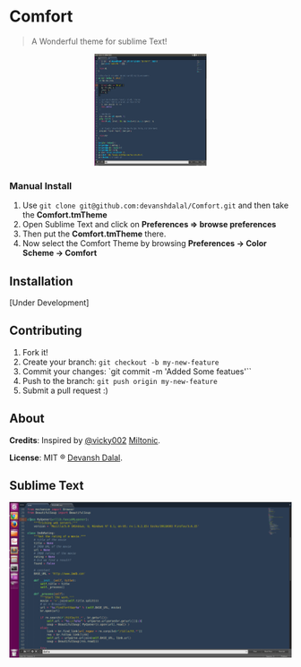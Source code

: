 # Comfort

> A Wonderful theme for sublime Text!

<p align="center">
   <img align="centre" src="https://github.com/devanshdalal/Comfort/blob/master/images/screen.png" alt="Comfort" width="200px" height="200px"/>
</p>


<!-- ## Theme Under Development for

- [Vim](http://www.vim.org/)
- [Atom](https://atom.io/)
- [Xcode](https://developer.apple.com/xcode/)
- [Terminal.app](http://en.wikipedia.org/wiki/Terminal_%28OS_X%29)
- [XTerm](https://en.wikipedia.org/wiki/Xterm) and [iTerm](http://www.iterm2.com/). -->


<!-- ### Install using Package Control

If you are using [Package Control](https://sublime.wbond.net/), you can easily
install Milotic via the **Package Control: Install Package**. Search the package theme as
Milotic in the packages list. After this you should be able to select Milotic color scheme
by browsing **Preferences -> Color Scheme -> Milotic -> Milotic**

See Milotic in [package control web page](https://packagecontrol.io/packages/Milotic) -->



### Manual Install
1. Use `git clone git@github.com:devanshdalal/Comfort.git` and then take the **Comfort.tmTheme**
2. Open Sublime Text and click on **Preferences => browse preferences** 
3. Then put the **Comfort.tmTheme** there. 
4. Now select the Comfort Theme by browsing **Preferences -> Color Scheme -> Comfort**

## Installation

[Under Development]


## Contributing

1. Fork it!
2. Create your branch: `git checkout -b my-new-feature`
3. Commit your changes: `git commit -m 'Added Some featues'``
4. Push to the branch: 	`git push origin my-new-feature`
5. Submit a pull request :)

## About

**Credits**: Inspired by [@vicky002](https://github.com/vicky002) [Miltonic](https://github.com/vicky002/Milotic).

**License**: MIT ® [Devansh Dalal](https://github.com/devanshdalal/Comfort/blob/master/LICENSE).


## Sublime Text

![Sublime Example](https://github.com/devanshdalal/Comfort/blob/master/images/screen2.png)
